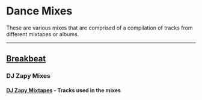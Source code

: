 # Dance Mixes

These are various mixes that are comprised of a compilation of tracks
from different mixtapes or albums.

___

## <u>Breakbeat</u>
### DJ Zapy Mixes
#### [DJ Zapy Mixtapes](https://github.com/Jetchan204/Jetchan204.github.io/blob/master/B04_Dance_Mixes/dj_zapy_mixtapes.txt) - Tracks used in the mixes

